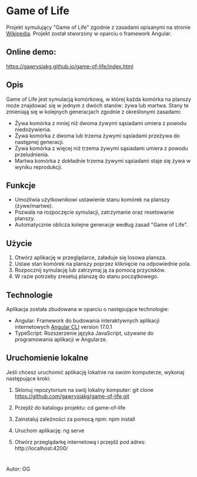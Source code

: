 # Game of Life

Projekt symulujący "Game of Life" zgodnie z zasadami opisanymi na stronie [Wikipedia](https://pl.wikipedia.org/wiki/Gra_w_%C5%BCycie). Projekt został stworzony w oparciu o framework Angular.

## Online demo:

https://gawrysiakg.github.io/game-of-life/index.html

## Opis

Game of Life jest symulacją komórkową, w której każda komórka na planszy może znajdować się w jednym z dwóch stanów: żywa lub martwa. Stany te zmieniają się w kolejnych generacjach zgodnie z określonymi zasadami:

- Żywa komórka z mniej niż dwoma żywymi sąsiadami umiera z powodu niedożywienia.
- Żywa komórka z dwoma lub trzema żywymi sąsiadami przeżywa do następnej generacji.
- Żywa komórka z więcej niż trzema żywymi sąsiadami umiera z powodu przeludnienia.
- Martwa komórka z dokładnie trzema żywymi sąsiadami staje się żywa w wyniku reprodukcji.

## Funkcje

- Umożliwia użytkownikowi ustawienie stanu komórek na planszy (żywe/martwe).
- Pozwala na rozpoczęcie symulacji, zatrzymanie oraz resetowanie planszy.
- Automatycznie oblicza kolejne generacje według zasad "Game of Life".

## Użycie

1. Otwórz aplikację w przeglądarce, załaduje się losowa plansza.
2. Ustaw stan komórek na planszy poprzez kliknięcie na odpowiednie pola.
3. Rozpocznij symulację lub zatrzymaj ją za pomocą przycisków.
4. W razie potrzeby zresetuj planszę do stanu początkowego.

## Technologie

Aplikacja została zbudowana w oparciu o następujące technologie:

- Angular: Framework do budowania interaktywnych aplikacji internetowych [Angular CLI](https://github.com/angular/angular-cli) version 17.0.1
- TypeScript: Rozszerzenie języka JavaScript, używane do programowania aplikacji w Angularze.

## Uruchomienie lokalne

Jeśli chcesz uruchomić aplikację lokalnie na swoim komputerze, wykonaj następujące kroki:

1. Sklonuj repozytorium na swój lokalny komputer:
   git clone https://github.com/gawrysiakg/game-of-life.git

2. Przejdź do katalogu projektu:
   cd game-of-life

3. Zainstaluj zależności za pomocą npm:
   npm install

4. Uruchom aplikację:
   ng serve

5. Otwórz przeglądarkę internetową i przejdź pod adres:
   http://localhost:4200/

#

Autor: GG
